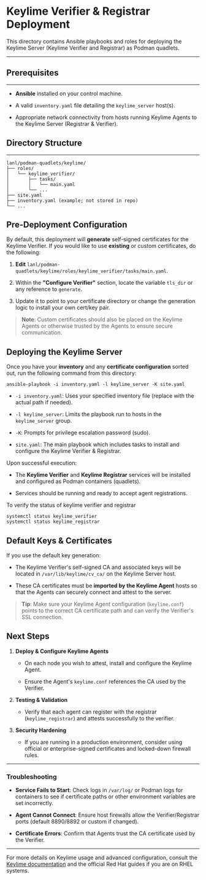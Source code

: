 # Keylime Verifier & Registrar Deployment

This directory contains Ansible playbooks and roles for deploying the Keylime Server (Keylime Verifier and Registrar) as Podman quadlets.

---

## Prerequisites
-------------

-   **Ansible** installed on your control machine.

-   A valid `inventory.yaml` file detailing the `keylime_server` host(s).

-   Appropriate network connectivity from hosts running Keylime Agents to the Keylime Server (Registrar & Verifier).

## Directory Structure
-------------------

```
lanl/podman-quadlets/keylime/
├── roles/
│   └── keylime_verifier/
│       ├── tasks/
│       │   └── main.yaml
│       └── ...
├── site.yaml
├── inventory.yaml (example; not stored in repo)
└── ...

```

Pre-Deployment Configuration
----------------------------

By default, this deployment will **generate** self-signed certificates for the Keylime Verifier. If you would like to use **existing** or custom certificates, do the following:

1.  **Edit** `lanl/podman-quadlets/keylime/roles/keylime_verifier/tasks/main.yaml`.

2.  Within the **"Configure Verifier"** section, locate the variable `tls_dir` or any reference to `generate`.

3.  Update it to point to your certificate directory or change the generation logic to install your own cert/key pair.

> **Note**: Custom certificates should also be placed on the Keylime Agents or otherwise trusted by the Agents to ensure secure communication.

Deploying the Keylime Server
----------------------------

Once you have your **inventory** and any **certificate configuration** sorted out, run the following command from this directory:

```
ansible-playbook -i inventory.yaml -l keylime_server -K site.yaml

```

-   `-i inventory.yaml`: Uses your specified inventory file (replace with the actual path if needed).

-   `-l keylime_server`: Limits the playbook run to hosts in the `keylime_server` group.

-   `-K`: Prompts for privilege escalation password (sudo).

-   `site.yaml`: The main playbook which includes tasks to install and configure the Keylime Verifier & Registrar.

Upon successful execution:

-   The **Keylime Verifier** and **Keylime Registrar** services will be installed and configured as Podman containers (quadlets).

-   Services should be running and ready to accept agent registrations.

To verify the status of keylime verifier and registrar 

```
systemctl status keylime_verifier
systemctl status keylime_registrar
```

Default Keys & Certificates
---------------------------

If you use the default key generation:

-   The Keylime Verifier's self-signed CA and associated keys will be located in `/var/lib/keylime/cv_ca/` on the Keylime Server host.

-   These CA certificates must be **imported by the Keylime Agent** hosts so that the Agents can securely connect and attest to the server.

> **Tip**: Make sure your Keylime Agent configuration (`keylime.conf`) points to the correct CA certificate path and can verify the Verifier's SSL connection.

Next Steps
----------

1.  **Deploy & Configure Keylime Agents**

    -   On each node you wish to attest, install and configure the Keylime Agent.

    -   Ensure the Agent's `keylime.conf` references the CA used by the Verifier.

2.  **Testing & Validation**

    -   Verify that each agent can register with the registrar (`keylime_registrar`) and attests successfully to the verifier.

3.  **Security Hardening**

    -   If you are running in a production environment, consider using official or enterprise-signed certificates and locked-down firewall rules.

* * * * *

### Troubleshooting

-   **Service Fails to Start**: Check logs in `/var/log/` or Podman logs for containers to see if certificate paths or other environment variables are set incorrectly.

-   **Agent Cannot Connect**: Ensure host firewalls allow the Verifier/Registrar ports (default 8890/8892 or custom if changed).

-   **Certificate Errors**: Confirm that Agents trust the CA certificate used by the Verifier.

* * * * *


For more details on Keylime usage and advanced configuration, consult the [Keylime documentation](https://keylime.dev/) and the official Red Hat guides if you are on RHEL systems.